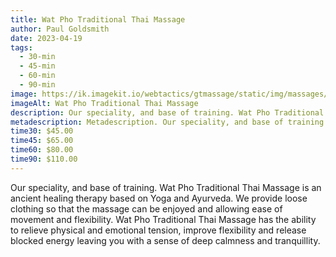 ```yaml
---
title: Wat Pho Traditional Thai Massage
author: Paul Goldsmith
date: 2023-04-19
tags:
  - 30-min
  - 45-min
  - 60-min
  - 90-min
image: https://ik.imagekit.io/webtactics/gtmassage/static/img/massages/Thai-Massage-leg-strech.jpg
imageAlt: Wat Pho Traditional Thai Massage
description: Our speciality, and base of training. Wat Pho Traditional Thai Massage is an ancient healing therapy based on Yoga and Ayurveda.
metadescription: Metadescription. Our speciality, and base of training. Wat Pho Traditional Thai Massage is an ancient healing therapy based on Yoga and Ayurveda.
time30: $45.00
time45: $65.00
time60: $80.00
time90: $110.00
---
```


Our speciality, and base of training. Wat Pho Traditional Thai Massage is an ancient healing therapy based on Yoga and Ayurveda. We provide loose clothing so that the massage can be enjoyed and allowing ease of movement and flexibility. Wat Pho Traditional Thai Massage has the ability to relieve physical and emotional tension, improve flexibility and release blocked energy leaving you with a sense of deep calmness and tranquillity.